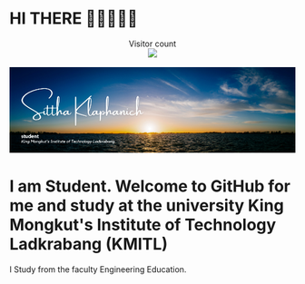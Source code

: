 # HI THERE 👋🏻👨🏻‍💻

<p align="center"> 
  Visitor count<br>
  <img src="https://profile-counter.glitch.me/SitthaKlaphanich/count.svg" />
</p>

![Alt text](./Images/1.png)

# I am Student. Welcome to GitHub for me and study at the university King Mongkut's Institute of Technology Ladkrabang (KMITL)

I Study from the faculty Engineering Education.

